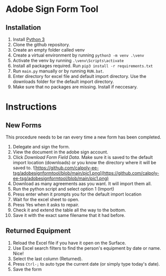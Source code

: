 # Adobe Sign Form Tool
## Installation
1. Install [Python 3](https://www.python.org/downloads/)
2. Clone the github repository.
3. Create an empty folder called venv
4. Create a virtual environment by running `python3 -m venv .\venv`
5. Activate the venv by running `.\venv\Scripts\activate`
5. Install all packages required. Run `pip3 install -r requirements.txt`
6. Run `main.py` manually or by running `RUN.bat`.
7. Enter directory for excel file and default import directory. Use the downloads folder for the default import directory.
7. Make sure that no packages are missing. Install if neccesary.

# Instructions
## New Forms
This procedure needs to be ran every time a new form has been completed.
1. Delegate and sign the form.
2. View the document in the adobe sign account.
3. Click *Download Form Field Data*. Make sure it is saved to the default import location (downloads) or you know the directory where it will be saved to.
![https://github.com/calpoly-ee-tsg/adobesignformtool/blob/main/pic1.png](https://github.com/calpoly-ee-tsg/adobesignformtool/blob/main/pic1.png)
4. Download as many agreements aas you want. It will import them all.
4. Run the python script and select option 1 (Import)
5. Press enter when it prompts you for the default import location
6. Wait for the excel sheet to open. 
7. Press Yes when it asks to repair.
8. Check it and extend the table all the way to the bottom.
9. Save it with the exact same filename that it had before.
## Returned Equipment
1. Reload the Excel file if you have it open on the Surface.
2. Use Excel search filters to find the person's equipment by date or name. Nice!
3. Select the last column (Returned).
4. Press `Ctrl-;` to auto type the current date (or simply type today's date).
5. Save the form

